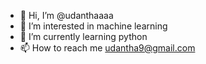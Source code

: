 - 👋 Hi, I’m @udanthaaaa
- 👀 I’m interested in machine learning 
- 🌱 I’m currently learning python
- 📫 How to reach me udantha9@gmail.com

<!---
udanthaaaa/udanthaaaa is a ✨ special ✨ repository because its `README.md` (this file) appears on your GitHub profile.
You can click the Preview link to take a look at your changes.
--->
